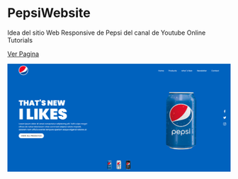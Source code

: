 # PepsiWebsite
Idea del sitio Web Responsive de Pepsi del canal  de Youtube Online Tutorials

[Ver Pagina](https://upa-upz.github.io/PepsiWebsite/)

![website de pepsi](/assets/img/preview.png)
